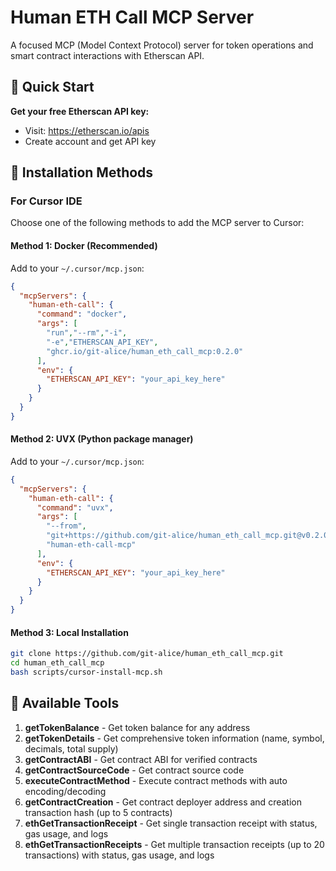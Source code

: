 # Human ETH Call MCP Server

A focused MCP (Model Context Protocol) server for token operations and smart contract interactions with Etherscan API.

## 🚀 Quick Start

**Get your free Etherscan API key:**
- Visit: https://etherscan.io/apis
- Create account and get API key

## 🎯 Installation Methods

### For Cursor IDE

Choose one of the following methods to add the MCP server to Cursor:

#### Method 1: Docker (Recommended)
Add to your `~/.cursor/mcp.json`:
```json
{
  "mcpServers": {
    "human-eth-call": {
      "command": "docker",
      "args": [
        "run","--rm","-i",
        "-e","ETHERSCAN_API_KEY",
        "ghcr.io/git-alice/human_eth_call_mcp:0.2.0"
      ],
      "env": {
        "ETHERSCAN_API_KEY": "your_api_key_here"
      }
    }
  }
}
```

#### Method 2: UVX (Python package manager)
Add to your `~/.cursor/mcp.json`:
```json
{
  "mcpServers": {
    "human-eth-call": {
      "command": "uvx",
      "args": [
        "--from",
        "git+https://github.com/git-alice/human_eth_call_mcp.git@v0.2.0",
        "human-eth-call-mcp"
      ],
      "env": {
        "ETHERSCAN_API_KEY": "your_api_key_here"
      }
    }
  }
}
```

#### Method 3: Local Installation
```bash
git clone https://github.com/git-alice/human_eth_call_mcp.git
cd human_eth_call_mcp
bash scripts/cursor-install-mcp.sh
```

## 🔧 Available Tools

1. **getTokenBalance** - Get token balance for any address
2. **getTokenDetails** - Get comprehensive token information (name, symbol, decimals, total supply)
3. **getContractABI** - Get contract ABI for verified contracts
4. **getContractSourceCode** - Get contract source code
5. **executeContractMethod** - Execute contract methods with auto encoding/decoding
6. **getContractCreation** - Get contract deployer address and creation transaction hash (up to 5 contracts)
7. **ethGetTransactionReceipt** - Get single transaction receipt with status, gas usage, and logs
8. **ethGetTransactionReceipts** - Get multiple transaction receipts (up to 20 transactions) with status, gas usage, and logs

